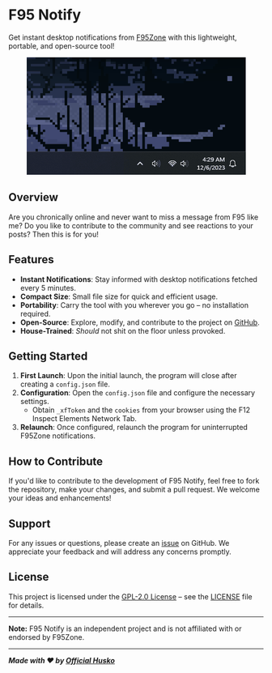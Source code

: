 # F95 Notify

Get instant desktop notifications from [F95Zone](https://f95zone.to/) with this lightweight, portable, and open-source tool!

<p align="center">
  <img src="https://github.com/Official-Husko/f95-notify/blob/main/media/preview.gif" alt="F95 Notify">
</p>


## Overview

Are you chronically online and never want to miss a message from F95 like me? Do you like to contribute to the community and see reactions to your posts? Then this is for you!

## Features

- **Instant Notifications**: Stay informed with desktop notifications fetched every 5 minutes.
- **Compact Size**: Small file size for quick and efficient usage.
- **Portability**: Carry the tool with you wherever you go – no installation required.
- **Open-Source**: Explore, modify, and contribute to the project on [GitHub](https://github.com/Official-Husko/f95-notify).
- **House-Trained**: *Should* not shit on the floor unless provoked.

## Getting Started

1. **First Launch**: Upon the initial launch, the program will close after creating a `config.json` file.
2. **Configuration**: Open the `config.json` file and configure the necessary settings.
   - Obtain `_xfToken` and the `cookies` from your browser using the F12 Inspect Elements Network Tab.
3. **Relaunch**: Once configured, relaunch the program for uninterrupted F95Zone notifications.

## How to Contribute

If you'd like to contribute to the development of F95 Notify, feel free to fork the repository, make your changes, and submit a pull request. We welcome your ideas and enhancements!

## Support

For any issues or questions, please create an [issue](https://github.com/Official-Husko/f95-notify/issues) on GitHub. We appreciate your feedback and will address any concerns promptly.

## License

This project is licensed under the [GPL-2.0 License](https://github.com/Official-Husko/f95-notify/blob/main/LICENSE) – see the [LICENSE](https://github.com/Official-Husko/f95-notify/blob/main/LICENSE) file for details.

---

**Note:** F95 Notify is an independent project and is not affiliated with or endorsed by F95Zone.

---

***Made with ❤️ by [Official Husko](https://github.com/Official-Husko)***
